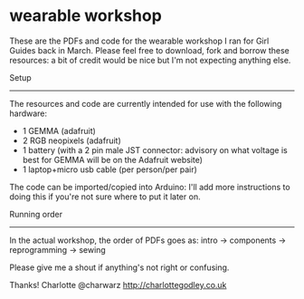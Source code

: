 wearable workshop
=================
These are the PDFs and code for the wearable workshop I ran for Girl Guides back in March.
Please feel free to download, fork and borrow these resources: a bit of credit would be nice but I'm not expecting anything else.

Setup
*****
The resources and code are currently intended for use with the following hardware:
- 1 GEMMA (adafruit)
- 2 RGB neopixels (adafruit)
- 1 battery (with a 2 pin male JST connector: advisory on what voltage is best for GEMMA will be on the Adafruit website)
- 1 laptop+micro usb cable
(per person/per pair)

The code can be imported/copied into Arduino: I'll add more instructions to doing this if you're not sure where to put it
later on.

Running order
*************
In the actual workshop, the order of PDFs goes as:
intro -> components -> reprogramming -> sewing

Please give me a shout if anything's not right or confusing.

Thanks!
Charlotte
@charwarz
http://charlottegodley.co.uk
